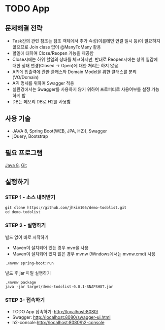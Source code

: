 # TODO App
## 문제해결 전략
* Task간의 관련 참조는 참조 객체에서 추가 속성(이를테면 연결 일시 등)이 필요하지 않으므로 Join class 없이 @ManyToMany 활용
* 할일에 대하여 Close/Reopen 기능을 제공함
* Close시에는 하위 할일의 상태를 체크하지만, 반대로 Reopen시에는 상위 일감에 대한 상태 변경(Closed -> Open)에 대한 처리는 하지 않음
* API에 입출력에 관한 클래스와 Domain Model을 위한 클래스를 분리(VO/Domain)
* API 명세를 위하여 Swagger 적용
* 실환경에서는 Swagger를 사용하지 않기 위하여 프로퍼티로 사용여부를 설정 가능하게 함
* DB는 메모리 DB로 H2를 사용함

## 사용 기술
* JAVA 8, Spring Boot(WEB, JPA, H2)), Swagger
* jQuery, Bootstrap
 
## 필요 프로그램
[Java 8](https://www.azul.com/downloads/azure-only/zulu), [Git](https://git-scm.com/downloads/)

## 실행하기

### STEP 1 - 소스 내려받기 

```
git clone https://github.com/jhkim105/demo-todolist.git
cd demo-todolist
```  
    
### STEP 2 - 실행하기

빌드 없이 바로 시작하기
* Maven이 설치되어 있는 경우 mvn을 사용
* Maven이 설치되어 있지 않은 경우 mvnw (Windows에서는 mvnw.cmd) 사용 
```
./mvnw spring-boot:run
```
빌드 후 jar 파일 실행하기
```
./mvnw package
java -jar target/demo-todolist-0.0.1-SNAPSHOT.jar
```

### STEP 3- 접속하기
* TODO App 접속하기: [http://localhost:8080/](http://localhost:8080/)
* Swagger: [http://localhost:8080/swagger-ui.html](http://localhost:8080/swagger-ui.html)
* h2-console:[http://localhost:8080/h2-console](http://localhost:8080/h2-console)

